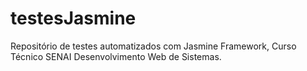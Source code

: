 # testesJasmine
Repositório de testes automatizados com Jasmine Framework, Curso Técnico SENAI Desenvolvimento Web de Sistemas.
